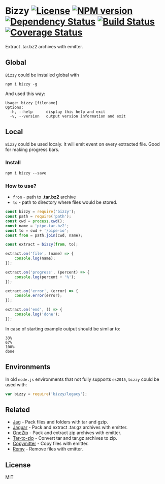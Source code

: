 # Bizzy [![License][LicenseIMGURL]][LicenseURL] [![NPM version][NPMIMGURL]][NPMURL] [![Dependency Status][DependencyStatusIMGURL]][DependencyStatusURL] [![Build Status][BuildStatusIMGURL]][BuildStatusURL] [![Coverage Status][CoverageIMGURL]][CoverageURL]

Extract .tar.bz2 archives with emitter.

## Global

`Bizzy` could be installed global with

```
npm i bizzy -g
```

And used this way:

```
Usage: bizzy [filename]
Options:
  -h, --help      display this help and exit
  -v, --version   output version information and exit
```

## Local

`Bizzy` could be used localy. It will emit event on every extracted file.
Good for making progress bars.

### Install

```
npm i bizzy --save
```

### How to use?

- `from` - path to **.tar.bz2** archive
- `to` - path to directory where files would be stored.

```js
const bizzy = require('bizzy');
const path = require('path');
const cwd = process.cwd();
const name = 'pipe.tar.bz2';
const to = cwd + '/pipe-io';
const from = path.join(cwd, name);

const extract = bizzy(from, to);

extract.on('file', (name) => {
    console.log(name);
});

extract.on('progress', (percent) => {
    console.log(percent + '%');
});

extract.on('error', (error) => {
    console.error(error);
});

extract.on('end', () => {
    console.log('done');
});
```

In case of starting example output should be similar to:

```
33%
67%
100%
done
```

## Environments

In old `node.js` environments that not fully supports `es2015`, `bizzy` could be used with:

```js
var bizzy = require('bizzy/legacy');
```
## Related

- [Jag](https://github.com/coderaiser/node-jag "Jag") - Pack files and folders with tar and gzip.
- [Jaguar](https://github.com/coderaiser/node-jaguar "Jaguar") - Pack and extract .tar.gz archives with emitter.
- [OneZip](https://github.com/coderaiser/node-onezip "OneZip") - Pack and extract zip archives with emitter.
- [Tar-to-zip](https://github.com/coderaiser/node-tar-to-zip "tar-to-zip") - Convert tar and tar.gz archives to zip.
- [Copymitter](https://github.com/coderaiser/node-copymitter "Copymitter") - Copy files with emitter.
- [Remy](https://github.com/coderaiser/node-remy "Remy") - Remove files with emitter.

## License

MIT

[NPMIMGURL]:                https://img.shields.io/npm/v/bizzy.svg?style=flat
[BuildStatusIMGURL]:        https://img.shields.io/travis/coderaiser/node-bizzy/master.svg?style=flat
[DependencyStatusIMGURL]:   https://img.shields.io/gemnasium/coderaiser/node-bizzy.svg?style=flat
[LicenseIMGURL]:            https://img.shields.io/badge/license-MIT-317BF9.svg?style=flat
[NPMURL]:                   https://npmjs.org/package/bizzy "npm"
[BuildStatusURL]:           https://travis-ci.org/coderaiser/node-bizzy  "Build Status"
[DependencyStatusURL]:      https://gemnasium.com/coderaiser/node-bizzy "Dependency Status"
[LicenseURL]:               https://tldrlegal.com/license/mit-license "MIT License"

[CoverageURL]:              https://coveralls.io/github/coderaiser/node-bizzy?branch=master
[CoverageIMGURL]:           https://coveralls.io/repos/coderaiser/node-bizzy/badge.svg?branch=master&service=github

